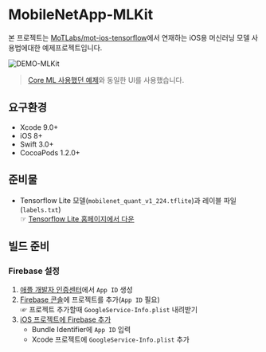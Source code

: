 # MobileNetApp-MLKit

본 프로젝트는 [MoTLabs/mot-ios-tensorflow](https://github.com/motlabs/mot-ios-tensorflow)에서 연재하는 iOS용 머신러닝 모델 사용법에대한 예제프로젝트입니다.<br>

![DEMO-MLKit](https://github.com/tucan9389/MobileNetApp-MLKit/raw/master/resource/MobileNet-MLKit-DEMO.gif?raw=true)

>  [Core ML 사용했던 예제](https://github.com/tucan9389/MobileNetApp-CoreML)와 동일한 UI를 사용했습니다.

## 요구환경

- Xcode 9.0+
- iOS 8+
- Swift 3.0+
- CocoaPods 1.2.0+

## 준비물

- Tensorflow Lite 모델(`mobilenet_quant_v1_224.tflite`)과 레이블 파일(`labels.txt`)<br>
  ☞ [Tensorflow Lite 홈페이지에서 다운](https://www.tensorflow.org/versions/r1.5/mobile/tflite/demo_android)

## 빌드 준비

### Firebase 설정

1. [애플 개발자 인증센터](https://developer.apple.com/account/ios/certificate/)에서 `App ID` 생성
2. [Firebase 콘솔](https://console.firebase.google.com/u/0/)에 프로젝트를 추가(`App ID` 필요)<br>
   ☞ 프로젝트 추가할때  `GoogleService-Info.plist` 내려받기
3. [iOS 프로젝트에 Firebase 추가](https://firebase.google.com/docs/ios/setup) 
   - Bundle Identifier에 `App ID` 입력
   - Xcode 프로젝트에 `GoogleService-Info.plist` 추가